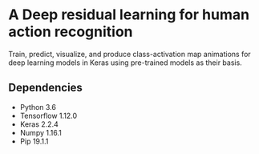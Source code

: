 # A Deep residual learning for human action recognition

Train, predict, visualize, and produce class-activation map animations for deep
learning models in Keras using pre-trained models as their basis.

## Dependencies

- Python 3.6
- Tensorflow 1.12.0
- Keras 2.2.4
- Numpy 1.16.1
- Pip 19.1.1
